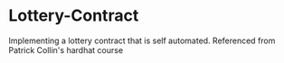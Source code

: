 # Lottery-Contract
Implementing a lottery contract that is self automated. Referenced from Patrick Collin's hardhat course
